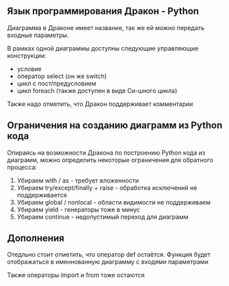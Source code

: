 ## Язык программирования Дракон - Python

Диаграмма в Драконе имеет название, так же ей можно передать входные параметры.

В рамках одной диаграммы доступны следующие управляющие конструкции:
- условие
- оператор select (он же switch)
- цикл с пост/предусловием
- цикл foreach (также доступен в виде Си-шного цикла)

Также надо отметить, что Дракон поддерживает комментарии

## Ограничения на созданию диаграмм из Python кода

Опираясь на возможности Дракона по построению Python кода из диаграмм, можно определить некоторые ограничения для обратного процесса:

1. Убираем with / as - требует вложенности
2. Убираем try/except/finally + raise - обработка исключений не поддерживается
3. Убираем global / nonlocal - области видимости не поддерживаем
4. Убираем yield - генераторы тоже в минус
5. Убираем continue - недопустимый переход для диаграмм

## Дополнения

Отедльно стоит отметить, что оператор def остаётся.
Функция будет отображаться в именнованную диаграмму с входями параметрами

Также операторы import и from тоже остаются
